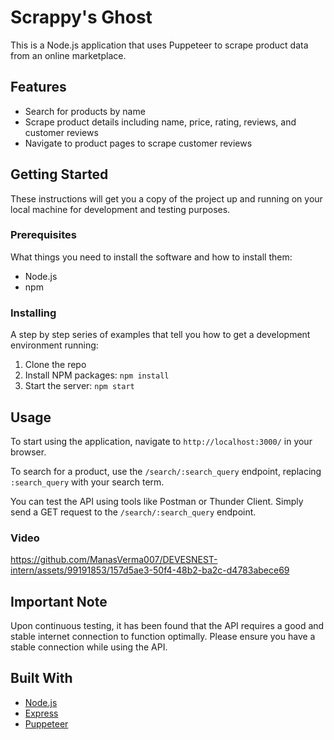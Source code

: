 # Scrappy's Ghost

This is a Node.js application that uses Puppeteer to scrape product data from an online marketplace.

## Features

- Search for products by name
- Scrape product details including name, price, rating, reviews, and customer reviews
- Navigate to product pages to scrape customer reviews

## Getting Started

These instructions will get you a copy of the project up and running on your local machine for development and testing purposes.

### Prerequisites

What things you need to install the software and how to install them:

- Node.js
- npm

### Installing

A step by step series of examples that tell you how to get a development environment running:

1. Clone the repo
2. Install NPM packages: `npm install`
3. Start the server: `npm start`

## Usage

To start using the application, navigate to `http://localhost:3000/` in your browser.

To search for a product, use the `/search/:search_query` endpoint, replacing `:search_query` with your search term.

You can test the API using tools like Postman or Thunder Client. Simply send a GET request to the `/search/:search_query` endpoint.

### Video
https://github.com/ManasVerma007/DEVESNEST-intern/assets/99191853/157d5ae3-50f4-48b2-ba2c-d4783abece69



## Important Note

Upon continuous testing, it has been found that the API requires a good and stable internet connection to function optimally. Please ensure you have a stable connection while using the API.

## Built With

- [Node.js](https://nodejs.org/)
- [Express](https://expressjs.com/)
- [Puppeteer](https://pptr.dev/)
